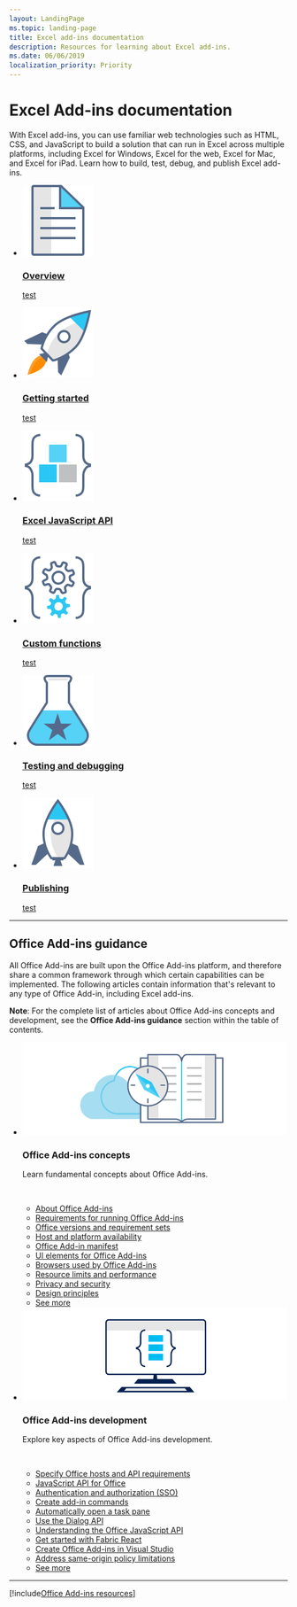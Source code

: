 ```yaml
---
layout: LandingPage
ms.topic: landing-page
title: Excel add-ins documentation
description: Resources for learning about Excel add-ins.
ms.date: 06/06/2019
localization_priority: Priority
---
```


# Excel Add-ins documentation

With Excel add-ins, you can use familiar web technologies such as HTML, CSS, and JavaScript to build a solution that can run in Excel across multiple platforms, including Excel for Windows, Excel for the web, Excel for Mac, and Excel for iPad. Learn how to build, test, debug, and publish Excel add-ins.
<br/>
<ul class="panelContent cardsM  cols2">
    <li>
        <div class="cardSize">
            <div class="cardPadding">
                <div class="card">
                    <a href="excel-add-ins-overview.md">
                        <div class="cardImageOuter">
                            <div class="cardImage">
                                <img src="../images/index-excel/i_article.svg" alt="Excel add-ins overview" />
                            </div>
                        </div>
                        <div class="cardText">
                            <h3>Overview</h3>
                            <p>test</p>
                        </div>
                    </a>
                </div>
            </div>
        </div>
    </li>
    <li>
        <div class="cardSize">
            <div class="cardPadding">
                <div class="card">
                    <a href="excel-add-ins-get-started-overview.md">
                        <div class="cardImageOuter">
                            <div class="cardImage">
                                <img src="../images/index-excel/i_get-started.svg" alt="Getting started" />
                            </div>
                        </div>
                        <div class="cardText">
                            <h3>Getting started</h3>
                            <p>test</p>
                        </div>
                    </a>
                </div>
            </div>
        </div>
    </li>
    <li>
        <div class="cardSize">
            <div class="cardPadding">
                <div class="card">
                    <a href="../reference/overview/excel-add-ins-reference-overview.md">
                        <div class="cardImageOuter">
                            <div class="cardImage">
                                <img src="../images/index-excel/i_code-blocks.svg" alt="Excel JavaScript API" />
                            </div>
                        </div>
                        <div class="cardText">
                            <h3>Excel JavaScript API</h3>
                            <p>test</p>
                        </div>
                    </a>
                </div>
            </div>
        </div>
    </li>
    <li>
        <div class="cardSize">
            <div class="cardPadding">
                <div class="card">
                    <a href="custom-functions-overview.md">
                        <div class="cardImageOuter">
                            <div class="cardImage">
                                <img src="../images/index-excel/i_code-automate.svg" alt="Custom functions" />
                            </div>
                        </div>
                        <div class="cardText">
                            <h3>Custom functions</h3>
                            <p>test</p>
                        </div>
                    </a>
                </div>
            </div>
        </div>
    </li>
    <li>
        <div class="cardSize">
            <div class="cardPadding">
                <div class="card">
                    <a href="../testing/test-debug-office-add-ins.md">
                        <div class="cardImageOuter">
                            <div class="cardImage">
                                <img src="../images/index-excel/i_recommended-testing.svg" alt="Testing and debugging" />
                            </div>
                        </div>
                        <div class="cardText">
                            <h3>Testing and debugging</h3>
                            <p>test</p>
                        </div>
                    </a>
                </div>
            </div>
        </div>
    </li>
    <li>
        <div class="cardSize">
            <div class="cardPadding">
                <div class="card">
                    <a href="../publish/publish.md">
                        <div class="cardImageOuter">
                            <div class="cardImage">
                                <img src="../images/index-excel/i_deploy.svg" alt="Publishing" />
                            </div>
                        </div>
                        <div class="cardText">
                            <h3>Publishing</h3>
                            <p>test</p>
                        </div>
                    </a>
                </div>
            </div>
        </div>
    </li>
</ul>

---

<h2>Office Add-ins guidance</h2>
<p>All Office Add-ins are built upon the Office Add-ins platform, and therefore share a common framework through which certain capabilities can be implemented. The following articles contain information that's relevant to any type of Office Add-in, including Excel add-ins.</p>
<p><b>Note</b>: For the complete list of articles about Office Add-ins concepts and development, see the <b>Office Add-ins guidance</b> section within the table of contents.</p>
<ul class="cardsK panelContent cols cols2">
    <li>
        <div class="cardSize">
            <div class="cardPadding">
                <div class="card">
                    <div class="cardImageOuter">
                        <div class="cardImage bgdAccent1">
                            <img src="../images/index-excel/developer-documentation.svg" alt="Office Add-ins concepts graphic" data-linktype="external" class="x-hidden-focus"/>
                        </div>
                    </div>
                    <div class="cardText">
                        <h3>Office Add-ins concepts</h3>
                        <p>Learn fundamental concepts about Office Add-ins.</p>
                        <br/>
                        <ul>
                            <li><a href="../overview/office-add-ins.md">About Office Add-ins</a></li>
                            <li><a href="../concepts/requirements-for-running-office-add-ins.md">Requirements for running Office Add-ins</a></li>
                            <li><a href="../develop/office-versions-and-requirement-sets.md">Office versions and requirement sets</a></li>
                            <li><a href="../overview/office-add-in-availability.md">Host and platform availability</a></li>
                            <li><a href="../develop/add-in-manifests.md">Office Add-in manifest</a></li>
                            <li><a href="../design/interface-elements.md">UI elements for Office Add-ins</a></li>
                            <li><a href="../concepts/browsers-used-by-office-web-add-ins.md">Browsers used by Office Add-ins</a></li>
                            <li><a href="../concepts/resource-limits-and-performance-optimization.md">Resource limits and performance</a></li>
                            <li><a href="../concepts/privacy-and-security.md">Privacy and security</a></li>
                            <li><a href="../design/add-in-design.md">Design principles</a></li>
                            <li><a href="../concepts/add-in-development-best-practices.md">See more <span class="icon docon docon-chevron-right-light" aria-hidden="true"></span></a></li>
                        </ul>
                    </div>
                </div>
            </div>
        </div>
    </li>
    <li>
        <div class="cardSize">
            <div class="cardPadding">
                <div class="card">
                    <div class="cardImageOuter">
                        <div class="cardImage bgdAccent1">
                            <img src="../images/index-excel/monitor-with-code.svg" alt="Office Add-ins development graphic" data-linktype="external" class="x-hidden-focus"/>
                        </div>
                    </div>
                    <div class="cardText">
                        <h3>Office Add-ins development</h3>
                        <p>Explore key aspects of Office Add-ins development.</p>
                        <br/>
                        <ul>
                            <li><a href="../develop/specify-office-hosts-and-api-requirements.md">Specify Office hosts and API requirements</a></li>
                            <li><a href="../reference/javascript-api-for-office.md">JavaScript API for Office</a></li>
                            <li><a href="../develop/sso-in-office-add-ins.md">Authentication and authorization (SSO)</a></li>
                            <li><a href="../develop/create-addin-commands.md">Create add-in commands</a></li>
                            <li><a href="../develop/automatically-open-a-task-pane-with-a-document.md">Automatically open a task pane</a></li>
                            <li><a href="../develop/dialog-api-in-office-add-ins.md">Use the Dialog API</a></li>
                            <li><a href="../develop/understanding-the-javascript-api-for-office.md">Understanding the Office JavaScript API</a></li>
                            <li><a href="../design/using-office-ui-fabric-react.md">Get started with Fabric React</a></li>
                            <li><a href="../develop/create-and-debug-office-add-ins-in-visual-studio.md">Create Office Add-ins in Visual Studio</a></li>
                            <li><a href="../develop/addressing-same-origin-policy-limitations.md">Address same-origin policy limitations</a></li>
                            <li><a href="../develop/addressing-same-origin-policy-limitations.md">See more <span class="icon docon docon-chevron-right-light" aria-hidden="true"></span></a></li>
                        </ul>
                    </div>
                </div>
            </div>
        </div>
    </li>
</ul>

---

[!include[Office Add-ins resources](../includes/landing-page-resources.md)]
